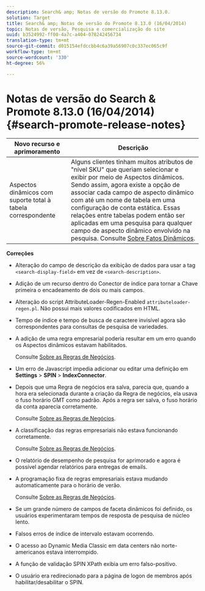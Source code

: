 ```yaml
---
description: Search& amp; Notas de versão do Promote 8.13.0.
solution: Target
title: Search& amp; Notas de versão do Promote 8.13.0 (16/04/2014)
topic: Notas de versão, Pesquisa e comercialização do site
uuid: b3524992-ff00-4a7c-a404-078242456734
translation-type: tm+mt
source-git-commit: d015154efdccbb4c6a39a56907c0c337ec065c9f
workflow-type: tm+mt
source-wordcount: '330'
ht-degree: 56%

---
```



# Notas de versão do Search &amp; Promote 8.13.0 (16/04/2014){#search-promote-release-notes}

| Novo recurso e aprimoramento | Descrição |
|----------------------------------------------|---------------------------------------------------------------------------------------------------------------------------------------------------------------------------------------------------------------------------------------------------------------------------------------------------------------------------------------------------------------------------------------------|
| Aspectos dinâmicos com suporte total à tabela correspondente | Alguns clientes tinham muitos atributos de &quot;nível SKU&quot; que queriam selecionar e exibir por meio de Aspectos dinâmicos. Sendo assim, agora existe a opção de associar cada campo de aspecto dinâmico com até um nome de tabela em uma configuração de conta estática. Essas relações entre tabelas podem então ser aplicadas em uma pesquisa para qualquer campo de aspecto dinâmico envolvido na pesquisa. Consulte [Sobre Fatos Dinâmicos](../c-about-design-menu/c-about-dynamic-facets.md#concept_E65A70C9C2E04804BF24FBE1B3CAD899). |

**Correções**

* Alteração do campo de descrição da exibição de dados para usar a tag `<search-display-field>` em vez de `<search-description>`.
* Adição de um recurso dentro do Conector de índice para tornar a Chave primeira o encadeamento de dois ou mais campos.
* Alteração do script AttributeLoader-Regen-Enabled `attributeloader-regen.pl`. Não possui mais valores codificados em HTML.
* Tempo de índice e tempo de busca de caractere invisível agora são correspondentes para consultas de pesquisa de variedades.
* A adição de uma regra empresarial poderia resultar em um erro quando os Aspectos dinâmicos estavam habilitados.

   Consulte [Sobre as Regras de Negócios](../c-about-rules-menu/c-about-business-rules.md#concept_2A93D76216754D3D8412CDEA00BD26BD).

* Um erro de Javascript impedia adicionar ou editar uma definição em **Settings** > **SPIN** > **IndexConnector**.
* Depois que uma Regra de negócios era salva, parecia que, quando a hora era selecionada durante a criação da Regra de negócios, ela usava o fuso horário GMT como padrão. Após a regra ser salva, o fuso horário da conta aparecia corretamente.

   Consulte [Sobre as Regras de Negócios](../c-about-rules-menu/c-about-business-rules.md#concept_2A93D76216754D3D8412CDEA00BD26BD).

* A classificação das regras empresariais não estava funcionando corretamente.

   Consulte [Sobre as Regras de Negócios](../c-about-rules-menu/c-about-business-rules.md#concept_2A93D76216754D3D8412CDEA00BD26BD).

* O relatório de desempenho de pesquisa for aprimorado e agora é possível agendar relatórios para entregas de emails.
* A programação fixa de regras empresariais estava mudando automaticamente para o horário de verão.

   Consulte [Sobre as Regras de Negócios](../c-about-rules-menu/c-about-business-rules.md#concept_2A93D76216754D3D8412CDEA00BD26BD).

* Se um grande número de campos de faceta dinâmicos foi definido, os usuários experimentaram tempos de resposta de pesquisa de núcleo lento.
* Falsos erros de índice de intervalo estavam ocorrendo.
* O acesso ao Dynamic Media Classic em data centers não norte-americanos estava interrompido.
* A função de validação SPIN XPath exibia um erro falso-positivo.

* O usuário era redirecionado para a página de logon de membros após habilitar/desabilitar o SPIN.

